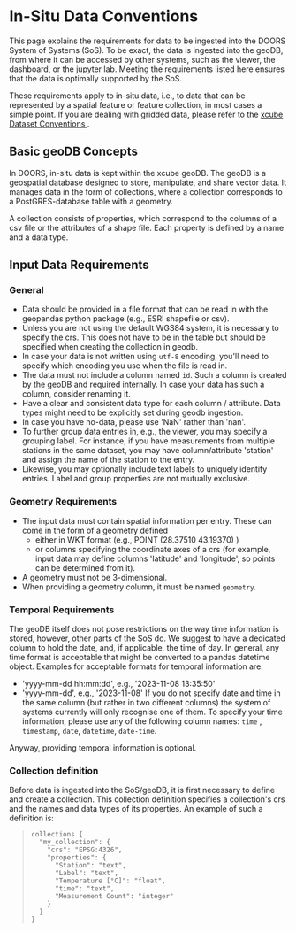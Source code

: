 # In-Situ Data Conventions

This page explains the requirements for data to be ingested into the DOORS 
System of Systems (SoS). 
To be exact, the data is ingested into the geoDB, from where it can be accessed
by other systems, such as the viewer, the dashboard, or the jupyter lab.
Meeting the requirements listed here ensures that the data is optimally 
supported by the SoS.

These requirements apply to in-situ data, i.e., to data that can be represented
by a spatial feature or feature collection, in most cases a simple point.
If you are dealing with gridded data, please refer to the 
[xcube Dataset Conventions
](https://xcube.readthedocs.io/en/latest/cubespec.html).

## Basic geoDB Concepts

In DOORS, in-situ data is kept within the xcube geoDB. 
The geoDB is a geospatial database designed to store, manipulate, and share 
vector data.
It manages data in the form of collections, where a collection corresponds to
a PostGRES-database table with a geometry.

A collection consists of properties, which correspond to the columns of a csv 
file or the attributes of a shape file.
Each property is defined by a name and a data type.

## Input Data Requirements

### General

- Data should be provided in a file format that can be read in with the 
  geopandas python package (e.g., ESRI shapefile or csv).
- Unless you are not using the default WGS84 system, it is necessary to specify 
  the crs. 
  This does not have to be in the table but should be specified when creating 
  the collection in geodb.
- In case your data is not written using `utf-8` encoding, you'll need to 
  specify which encoding you use when the file is read in.
- The data must not include a column named `id`. 
  Such a column is created by the geoDB and required internally.
  In case your data has such a column, consider renaming it.
- Have a clear and consistent data type for each column / attribute. 
  Data types might need to be explicitly set during geodb ingestion.
- In case you have no-data, please use 'NaN' rather than 'nan'.
- To further group data entries in, e.g., the viewer, you may specify a grouping
  label. For instance, if you have measurements from multiple stations in the 
  same dataset, you may have column/attribute 'station' and assign the name of
  the station to the entry.
- Likewise, you may optionally include text labels to uniquely identify entries.
  Label and group properties are not mutually exclusive.

### Geometry Requirements

- The input data must contain spatial information per entry.
These can come in the form of a geometry defined 
  - either in WKT format (e.g., POINT (28.37510 43.19370) )
  - or columns specifying the coordinate axes of a crs (for example, input data 
    may define columns 'latitude' and 'longitude', so points can be determined 
    from it).
- A geometry must not be 3-dimensional.
- When providing a geometry column, it must be named `geometry`.

### Temporal Requirements

The geoDB itself does not pose restrictions on the way time information is 
stored, however, other parts of the SoS do.
We suggest to have a dedicated column to hold the date, and, if applicable,
the time of day.
In general, any time format is acceptable that might be converted to a pandas 
datetime object.
Examples for acceptable formats for temporal information are:
- 'yyyy-mm-dd hh:mm:dd', e.g., '2023-11-08 13:35:50'
- 'yyyy-mm-dd', e.g., '2023-11-08'
If you do not specify date and time in the same column (but rather in two
different columns) the system of systems currently will only recognise one
of them.
To specify your time information, please use any of the following column 
names: ``time`` , ``timestamp``, ``date``, ``datetime``, ``date-time``. 

Anyway, providing temporal information is optional.

### Collection definition

Before data is ingested into the SoS/geoDB, it is first necessary to define and
create a collection.
This collection definition specifies a collection's crs and the names and data
types of its properties.
An example of such a definition is:

>     collections {
>       "my_collection": {
>         "crs": "EPSG:4326",
>         "properties": {
>           "Station": "text",
>           "Label": "text",
>           "Temperature [°C]": "float",
>           "time": "text",
>           "Measurement Count": "integer" 
>         }
>       }
>     }
